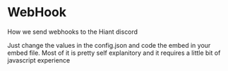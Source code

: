# WebHook
How we send webhooks to the Hiant discord

Just change the values in the config.json and code the embed in your embed file. Most of it is pretty self explanitory and it requires a little bit of javascript experience
